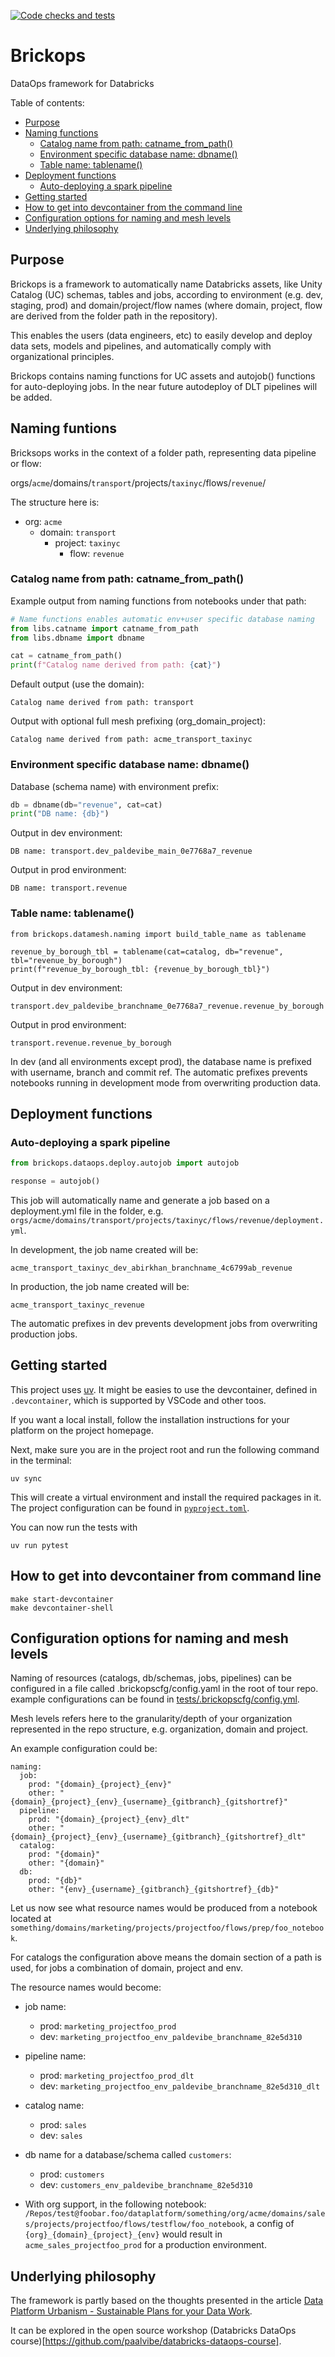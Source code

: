 [![Code checks and tests](https://github.com/paalvibe/bricksops/actions/workflows/check-and-test.yaml/badge.svg)](https://github.com/paalvibe/bricksops/actions/workflows/check-and-test.yaml)
# Brickops
DataOps framework for Databricks

Table of contents:

- [Purpose](#purpose)
- [Naming functions](#naming-functions)
  - [Catalog name from path: catname_from_path()](#catalog-name-from-path-catname_from_path)
  - [Environment specific database name: dbname()](#environment-specific-database-name-dbname)
  - [Table name: tablename()](#table-name-tablename)
- [Deployment functions](#deployment-functions)
  - [Auto-deploying a spark pipeline](#auto-deploying-a-spark-pipeline)
- [Getting started](#getting-started)
- [How to get into devcontainer from the command line](#how-to-get-into-devcontainer-from-the-command-line)
- [Configuration options for naming and mesh levels](#configuration-options-for-naming-and-mesh-levels)
- [Underlying philosophy](#underlying-philosophy)


## Purpose
Brickops is a framework to automatically name Databricks assets, like Unity Catalog (UC) schemas, tables and jobs, according to environment (e.g. dev, staging, prod) and domain/project/flow names (where domain, project, flow are derived from the folder path in the repository).

This enables the users (data engineers, etc) to easily develop and deploy data sets, models and pipelines, and automatically comply with organizational principles.

Brickops contains naming functions for UC assets and autojob() functions for auto-deploying jobs.
In the near future autodeploy of DLT pipelines will be added.

## Naming funtions

Bricksops works in the context of a folder path, representing data pipeline or flow:

orgs/`acme`/domains/`transport`/projects/`taxinyc`/flows/`revenue`/

The structure here is:

- org: `acme`
    - domain: `transport`
        - project: `taxinyc`
            - flow: `revenue`

### Catalog name from path: catname_from_path()

Example output from naming functions from notebooks under that path:

``````python
# Name functions enables automatic env+user specific database naming
from libs.catname import catname_from_path
from libs.dbname import dbname

cat = catname_from_path()
print(f"Catalog name derived from path: {cat}")
``````

Default output (use the domain):
```
Catalog name derived from path: transport
```

Output with optional full mesh prefixing (org_domain_project):
```
Catalog name derived from path: acme_transport_taxinyc
```

### Environment specific database name: dbname()

Database (schema name) with environment prefix:
``````python
db = dbname(db="revenue", cat=cat)
print("DB name: {db}")
``````

Output in dev environment:
``````
DB name: transport.dev_paldevibe_main_0e7768a7_revenue
``````

Output in prod environment:
``````
DB name: transport.revenue
``````

### Table name: tablename()

```
from brickops.datamesh.naming import build_table_name as tablename

revenue_by_borough_tbl = tablename(cat=catalog, db="revenue", tbl="revenue_by_borough")
print(f"revenue_by_borough_tbl: {revenue_by_borough_tbl}")
```

Output in dev environment:
``````
transport.dev_paldevibe_branchname_0e7768a7_revenue.revenue_by_borough
``````

Output in prod environment:
``````
transport.revenue.revenue_by_borough
``````

In dev (and all environments except prod), the database name is prefixed with username, branch and commit ref. The automatic prefixes prevents notebooks running in development mode from overwriting production data.

## Deployment functions


### Auto-deploying a spark pipeline


``````python
from brickops.dataops.deploy.autojob import autojob

response = autojob()
``````

This job will automatically name and generate a job based on a deployment.yml file in the folder, e.g. `orgs/acme/domains/transport/projects/taxinyc/flows/revenue/deployment.yml`.

In development, the job name created will be:

`acme_transport_taxinyc_dev_abirkhan_branchname_4c6799ab_revenue`

In production, the job name created will be:

`acme_transport_taxinyc_revenue`

The automatic prefixes in dev prevents development jobs from overwriting production jobs.

## Getting started
This project uses [uv](https://docs.astral.sh/uv/). It might be easies to use the devcontainer,
defined in `.devcontainer`, which is supported by VSCode and other toos.

If you want a local install, follow the installation instructions for your platform on the project homepage.

Next, make sure you are in the project root and run the following command in the terminal:

```shell
uv sync
```

This will create a virtual environment and install the required packages in it.
The project configuration can be found in [`pyproject.toml`](./pyproject.toml).

You can now run the tests with
```shell
uv run pytest
```

## How to get into devcontainer from command line

```
make start-devcontainer
make devcontainer-shell
```

## Configuration options for naming and mesh levels

Naming of resources (catalogs, db/schemas, jobs, pipelines) can be configured in a file called .brickopscfg/config.yaml
in the root of tour repo. example configurations can be found in [tests/.brickopscfg/config.yml](tests/.brickopscfg/config.yml).

Mesh levels refers here to the granularity/depth of your organization represented in the repo structure, e.g. organization, domain and project.

An example configuration could be:

```
naming:
  job:
    prod: "{domain}_{project}_{env}"
    other: "{domain}_{project}_{env}_{username}_{gitbranch}_{gitshortref}"
  pipeline:
    prod: "{domain}_{project}_{env}_dlt"
    other: "{domain}_{project}_{env}_{username}_{gitbranch}_{gitshortref}_dlt"
  catalog:
    prod: "{domain}"
    other: "{domain}"
  db:
    prod: "{db}"
    other: "{env}_{username}_{gitbranch}_{gitshortref}_{db}"
```

Let us now see what resource names would be produced from a notebook located at
`something/domains/marketing/projects/projectfoo/flows/prep/foo_notebook`.

For catalogs the configuration above means the domain section of a path is used,
for jobs a combination of domain, project and env.

The resource names would become:

* job name:
  * prod: `marketing_projectfoo_prod`
  * dev: `marketing_projectfoo_env_paldevibe_branchname_82e5d310`
* pipeline name:
  * prod: `marketing_projectfoo_prod_dlt`
  * dev: `marketing_projectfoo_env_paldevibe_branchname_82e5d310_dlt`
* catalog name:
  * prod: `sales`
  * dev: `sales`
* db name for a database/schema called `customers`:
  * prod: `customers`
  * dev: `customers_env_paldevibe_branchname_82e5d310`

* With org support, in the following notebook: `/Repos/test@foobar.foo/dataplatform/something/org/acme/domains/sales/projects/projectfoo/flows/testflow/foo_notebook`, a config of `{org}_{domain}_{project}_{env}` would result in `acme_sales_projectfoo_prod` for a production environment.


## Underlying philosophy

The framework is partly based on the thoughts presented in the article [Data Platform Urbanism - Sustainable Plans for your Data Work](https://www.linkedin.com/pulse/data-platform-urbanism-sustainable-plans-your-work-p%25C3%25A5l-de-vibe/).

It can be explored in the open source workshop (Databricks DataOps course)[https://github.com/paalvibe/databricks-dataops-course].

